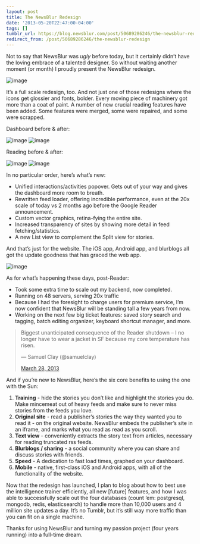 ```yaml
---
layout: post
title: The NewsBlur Redesign
date: '2013-05-20T22:47:00-04:00'
tags: []
tumblr_url: https://blog.newsblur.com/post/50689286246/the-newsblur-redesign
redirect_from: /post/50689286246/the-newsblur-redesign
---
```

Not to say that NewsBlur was _ugly_ before today, but it certainly didn’t have the loving embrace of a talented designer. So without waiting another moment (or month) I proudly present the NewsBlur redesign.

![image](http://dev.newsblur.com/media/img/welcome/header-web.png)

It’s a full scale redesign, too. And not just one of those redesigns where the icons get glossier and fonts, bolder. Every moving piece of machinery got more than a coat of paint. A number of new crucial reading features have been added. Some features were merged, some were repaired, and some were scrapped.

Dashboard before & after:

![image](http://static.newsblur.com.s3.amazonaws.com/blog/before_dashboard.png) ![image](http://static.newsblur.com.s3.amazonaws.com/blog/after_dashboard.png)

Reading before & after:

![image](http://static.newsblur.com.s3.amazonaws.com/blog/before_feed.png) ![image](http://static.newsblur.com.s3.amazonaws.com/blog/after_feed.png)

In no particular order, here’s what’s new:

- Unified interactions/activities popover. Gets out of your way and gives the dashboard more room to breath.
- Rewritten feed loader, offering incredible performance, even at the 20x scale of today vs 2 months ago before the Google Reader announcement.
- Custom vector graphics, retina-fying the entire site.
- Increased transparency of sites by showing more detail in feed fetching/statistics.
- A new List view to complement the Split view for stories.

And that’s just for the website. The iOS app, Android app, and blurblogs all got the update goodness that has graced the web app.

![image](http://dev.newsblur.com/media/img/welcome/header-ios.png)

As for what’s happening these days, post-Reader:

- Took some extra time to scale out my backend, now completed.
- Running on 48 servers, serving 20x traffic
- Because I had the foresight to charge users for premium service, I’m now confident that NewsBlur will be standing tall a few years from now.
- Working on the next few big ticket features: saved story search and tagging, batch editing organizer, keyboard shortcut manager, and more.

> Biggest unanticipated consequence of the Reader shutdown – I no longer have to wear a jacket in SF because my core temperature has risen.
> 
> — Samuel Clay (@samuelclay) 
> 
> [March 28, 2013](https://twitter.com/samuelclay/status/317111582817660929)

<script src="//platform.twitter.com/widgets.js" charset="utf-8" type="text/javascript"></script>

And if you’re new to NewsBlur, here’s the six core benefits to using the one with the Sun:

1. **Training** - hide the stories you don’t like and highlight the stories you do. Make mincemeat out of heavy feeds and make sure to never miss stories from the feeds you love.
2. **Original site** - read a publisher’s stories the way they wanted you to read it - on the original website. NewsBlur embeds the publisher’s site in an iframe, and marks what you read as read as you scroll.
3. **Text view** - conveniently extracts the story text from articles, necessary for reading truncated rss feeds.
4. **Blurblogs / sharing** - a social community where you can share and discuss stories with friends.
5. **Speed** - A dedication to fast load times, graphed on your dashboard.
6. **Mobile** - native, first-class iOS and Android apps, with all of the functionality of the website.

Now that the redesign has launched, I plan to blog about how to best use the intelligence trainer efficiently, all new [future] features, and how I was able to successfully scale out the four databases (count ‘em: postgresql, mongodb, redis, elasticsearch) to handle more than 10,000 users and 4 million site updates a day. It’s no Tumblr, but it’s still way more traffic than you can fit on a single machine.

Thanks for using NewsBlur and turning my passion project (four years running) into a full-time dream.


